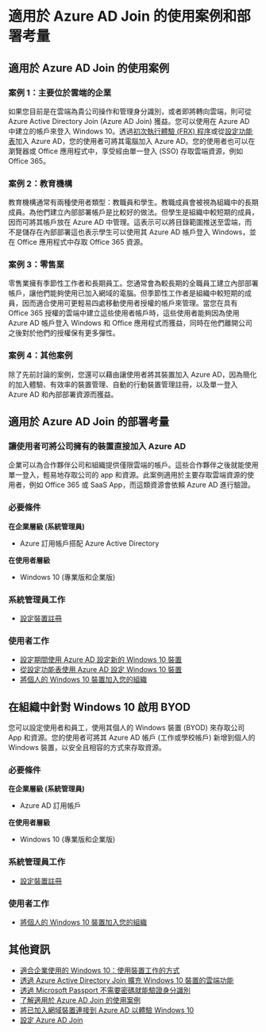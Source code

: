 <properties
	pageTitle="適用於 Azure AD Join 的使用案例和部署考量| Microsoft Azure"
	description="說明系統管理員如何為其使用者 (員工、學生、其他使用者) 設定 Azure AD Join。其中也會討論使用 Azure AD Join 時出現的各種真實案例。"
	services="active-directory"
	documentationCenter=""
	authors="femila"
	manager="stevenpo"
	editor=""
	tags="azure-classic-portal"/>

<tags 
	ms.service="active-directory" 
	ms.workload="identity" 
	ms.tgt_pltfrm="na" 
	ms.devlang="na" 
	ms.topic="article" 
  	ms.date="02/26/2016"
	ms.author="femila"/>

# 適用於 Azure AD Join 的使用案例和部署考量

## 適用於 Azure AD Join 的使用案例
### 案例 1：主要位於雲端的企業

如果您目前是在雲端為貴公司操作和管理身分識別，或者即將轉向雲端，則可從 Azure Active Directory Join (Azure AD Join) 獲益。您可以使用在 Azure AD 中建立的帳戶來登入 Windows 10。透過[初次執行體驗 (FRX) 程序](active-directory-azureadjoin-user-frx.md)或從[設定功能表](active-directory-azureadjoin-user-upgrade.md)加入 Azure AD，您的使用者可將其電腦加入 Azure AD。您的使用者也可以在瀏覽器或 Office 應用程式中，享受經由單一登入 (SSO) 存取雲端資源，例如 Office 365。

### 案例 2：教育機構

教育機構通常有兩種使用者類型：教職員和學生。教職成員會被視為組織中的長期成員。為他們建立內部部署帳戶是比較好的做法。但學生是組織中較短期的成員，因而可將其帳戶放在 Azure AD 中管理。這表示可以將目錄範圍推送至雲端，而不是儲存在內部部署這也表示學生可以使用其 Azure AD 帳戶登入 Windows，並在 Office 應用程式中存取 Office 365 資源。

### 案例 3：零售業

零售業擁有季節性工作者和長期員工。您通常會為較長期的全職員工建立內部部署帳戶，讓他們能夠使用已加入網域的電腦。但季節性工作者是組織中較短期的成員，因而適合使用可更輕易四處移動使用者授權的帳戶來管理。當您在具有 Office 365 授權的雲端中建立這些使用者帳戶時，這些使用者能夠因為使用 Azure AD 帳戶登入 Windows 和 Office 應用程式而獲益，同時在他們離開公司之後對於他們的授權保有更多彈性。

### 案例 4：其他案例

除了先前討論的案例，您還可以藉由讓使用者將其裝置加入 Azure AD，因為簡化的加入體驗、有效率的裝置管理、自動的行動裝置管理註冊，以及單一登入 Azure AD 和內部部署資源而獲益。


## 適用於 Azure AD Join 的部署考量

### 讓使用者可將公司擁有的裝置直接加入 Azure AD


企業可以為合作夥伴公司和組織提供僅限雲端的帳戶。這些合作夥伴之後就能使用單一登入，輕易地存取公司的 app 和資源。此案例適用於主要存取雲端資源的使用者，例如 Office 365 或 SaaS App，而這類資源會依賴 Azure AD 進行驗證。

### 必要條件
**在企業層級 (系統管理員)**

*	Azure 訂用帳戶搭配 Azure Active Directory  

**在使用者層級**

*	Windows 10 (專業版和企業版)

### 系統管理員工作
* [設定裝置註冊](active-directory-azureadjoin-setup.md)

### 使用者工作
* [設定期間使用 Azure AD 設定新的 Windows 10 裝置](active-directory-azureadjoin-user-frx.md)
* [從設定功能表使用 Azure AD 設定 Windows 10 裝置](active-directory-azureadjoin-user-upgrade.md)
* [將個人的 Windows 10 裝置加入您的組織](active-directory-azureadjoin-personal-device.md)



## 在組織中針對 Windows 10 啟用 BYOD
您可以設定使用者和員工，使用其個人的 Windows 裝置 (BYOD) 來存取公司 App 和資源。您的使用者可將其 Azure AD 帳戶 (工作或學校帳戶) 新增到個人的 Windows 裝置，以安全且相容的方式來存取資源。

### 必要條件
**在企業層級 (系統管理員)**

*	Azure AD 訂用帳戶

**在使用者層級**

*	Windows 10 (專業版和企業版)


### 系統管理員工作

* [設定裝置註冊](active-directory-azureadjoin-setup.md)

### 使用者工作
* [將個人的 Windows 10 裝置加入您的組織](active-directory-azureadjoin-personal-device.md)


## 其他資訊
* [適合企業使用的 Windows 10：使用裝置工作的方式](active-directory-azureadjoin-windows10-devices-overview.md)
* [透過 Azure Active Directory Join 擴充 Windows 10 裝置的雲端功能](active-directory-azureadjoin-user-upgrade.md)
* [透過 Microsoft Passport 不需要密碼就能驗證身分識別](active-directory-azureadjoin-passport.md)
* [了解適用於 Azure AD Join 的使用案例](active-directory-azureadjoin-deployment-aadjoindirect.md)
* [將已加入網域裝置連接到 Azure AD 以體驗 Windows 10](active-directory-azureadjoin-devices-group-policy.md)
* [設定 Azure AD Join](active-directory-azureadjoin-setup.md)

<!---HONumber=AcomDC_0302_2016-->